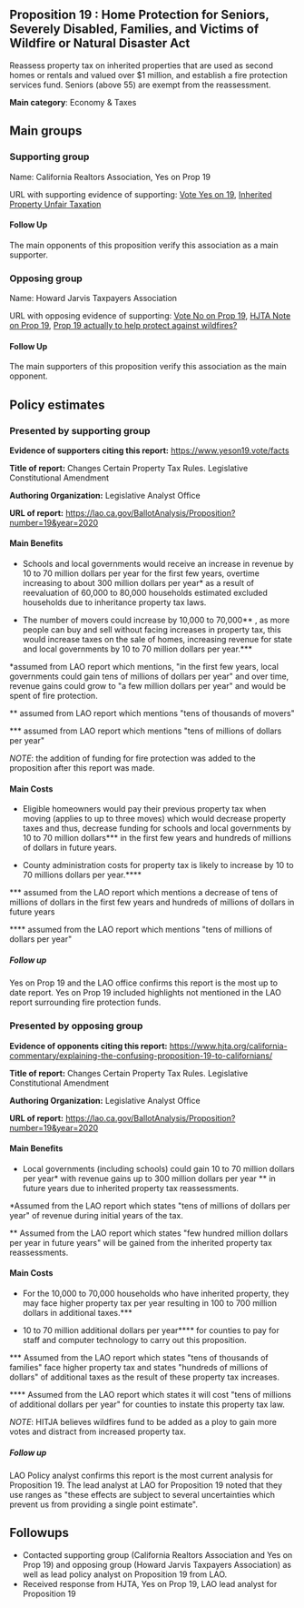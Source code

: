 ## Proposition 19 : Home Protection for Seniors, Severely Disabled, Families, and Victims of Wildfire or Natural Disaster Act


Reassess property tax on inherited properties that are used as second homes or rentals and valued over $1 million, and establish a fire protection services fund. Seniors (above 55) are exempt from the reassessment.

**Main category**: Economy & Taxes


## Main groups  

### Supporting group
Name: California Realtors Association, Yes on Prop 19

URL with supporting evidence of supporting: [Vote Yes on 19](https://www.sandiegouniontribune.com/opinion/editorials/story/2020-09-24/yes-on-prop-19-property-tax-portability), [Inherited Property Unfair Taxation](https://www.latimes.com/politics/la-pol-ca-california-property-taxes-elites-201808-htmlstory.html)

#### Follow Up
The main opponents of this proposition verify this association as a main supporter.

### Opposing group
Name: Howard Jarvis Taxpayers Association

URL with opposing evidence of supporting: [Vote No on Prop 19](https://www.latimes.com/opinion/story/2020-09-17/vote-no-on-proposition-19), [HJTA Note on Prop 19](https://www.hjta.org/california-commentary/explaining-the-confusing-proposition-19-to-californians/), [Prop 19 actually to help protect against wildfires?](https://sanfrancisco.cbslocal.com/2020/09/16/prop-19-debate-funding-for-fighting-wildfires-or-attack-on-prop-13-tax-protections/)

#### Follow Up
The main supporters of this proposition verify this association as the main opponent.

## Policy estimates

### Presented by supporting group
**Evidence of supporters citing this report:** https://www.yeson19.vote/facts

**Title of report:** Changes Certain Property Tax Rules. Legislative Constitutional Amendment

**Authoring Organization:** Legislative Analyst Office


**URL of report:** https://lao.ca.gov/BallotAnalysis/Proposition?number=19&year=2020

#### Main Benefits
- Schools and local governments would receive an increase in revenue by 10 to 70 million dollars per year for the first few years, overtime increasing to about 300 million dollars per year* as a result of reevaluation of 60,000 to 80,000 households estimated excluded households due to inheritance property tax laws.

- The number of movers could increase by 10,000 to 70,000** , as more people can buy and sell without facing increases in property tax, this would increase taxes on the sale of homes, increasing revenue for state and local governments by 10 to 70 million dollars per year.***


*assumed from LAO report which mentions, "in the first few years, local governments could gain tens of millions of dollars per year" and over time, revenue gains could grow to "a few million dollars per year" and would be spent of fire protection.

** assumed from LAO report which mentions "tens of thousands of movers"  

*** assumed from LAO report which mentions "tens of millions of dollars per year"


*NOTE*: the addition of funding for fire protection was added to the proposition after this report was made.

#### Main Costs
- Eligible homeowners would pay their previous property tax when moving (applies to up to three moves) which would decrease property taxes and thus, decrease funding for schools and local governments by 10 to 70 million dollars*** in the first few years and hundreds of millions of dollars in future years.

- County administration costs for property tax is likely to  increase by 10 to 70 millions dollars per year.****

*** assumed from the LAO report which mentions a decrease of tens of millions of dollars in the first few years and hundreds of millions of dollars in future years

**** assumed from the LAO report which mentions "tens of millions of dollars per year"

##### Follow up
Yes on Prop 19 and the LAO office confirms this report is the most up to date report. Yes on Prop 19 included highlights not mentioned in the LAO report surrounding fire protection funds.

### Presented by opposing group
**Evidence of opponents citing this report:** https://www.hjta.org/california-commentary/explaining-the-confusing-proposition-19-to-californians/

**Title of report:** Changes Certain Property Tax Rules. Legislative Constitutional Amendment

**Authoring Organization:** Legislative Analyst Office

**URL of report:** https://lao.ca.gov/BallotAnalysis/Proposition?number=19&year=2020

#### Main Benefits
- Local governments (including schools) could gain 10 to 70 million dollars per year* with revenue gains up to 300 million dollars per year ** in future years due to inherited property tax reassessments.

*Assumed from the LAO report which states "tens of millions of dollars per year" of revenue during initial years of the tax.

** Assumed from the LAO report which states "few hundred million dollars per year in future years" will be gained from the inherited property tax reassessments.


#### Main Costs
- For the 10,000 to 70,000 households who have inherited property, they may face higher property tax per year resulting in 100 to 700 million dollars in additional taxes.***

- 10 to 70 million additional dollars per year**** for counties to pay for staff and computer technology to carry out this proposition.  

*** Assumed from the LAO report which states "tens of thousands of families" face higher property tax and states "hundreds of millions of dollars" of additional taxes as the result of these property tax increases.

**** Assumed from the LAO report which states it will cost "tens of millions of additional dollars per year" for counties to instate this property tax law.

*NOTE*: HITJA believes wildfires fund to be added as a ploy to gain more votes and distract from increased property tax.

##### Follow up

LAO Policy analyst confirms this report is the most current analysis for Proposition 19. The lead analyst at LAO for Proposition 19 noted that they use ranges as "these effects are subject to several uncertainties which prevent us from providing a single point estimate".

## Followups  

- Contacted supporting group (California Realtors Association and Yes on Prop 19) and opposing group (Howard Jarvis Taxpayers Association) as well as lead policy analyst on Proposition 19 from LAO.
- Received response from HJTA, Yes on Prop 19, LAO lead analyst for Proposition 19

<!-- Later
## Perceptions of credibility  

### Of own policy estimates

#### Supporters  

#### Opponents

### Of policy estimates from the other side

#### Supporters  

#### Opponents
-->

